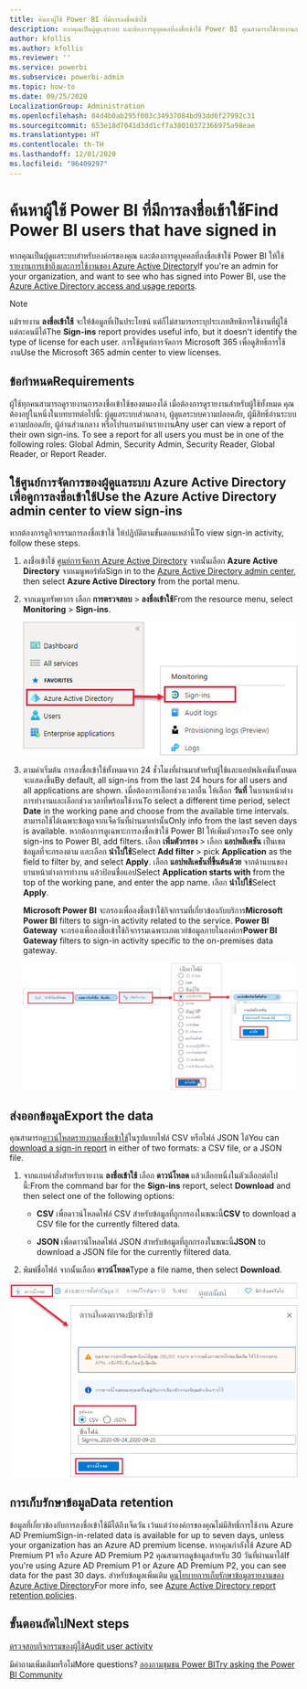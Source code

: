 ```yaml
---
title: ค้นหาผู้ใช้ Power BI ที่มีการลงชื่อเข้าใช้
description: หากคุณเป็นผู้ดูแลระบบ และต้องการดูบุคคลที่ลงชื่อเข้าใช้ Power BI คุณสามารถใช้รายงานการเข้าถึงและการใช้งานของ Azure Active Directory ได้/
author: kfollis
ms.author: kfollis
ms.reviewer: ''
ms.service: powerbi
ms.subservice: powerbi-admin
ms.topic: how-to
ms.date: 09/25/2020
LocalizationGroup: Administration
ms.openlocfilehash: 84d4b0ab295f003c34937084bd93dd6f27992c31
ms.sourcegitcommit: 653e18d7041d3dd1cf7a38010372366975a98eae
ms.translationtype: HT
ms.contentlocale: th-TH
ms.lasthandoff: 12/01/2020
ms.locfileid: "96409297"
---
```

# <a name="find-power-bi-users-that-have-signed-in"></a><span data-ttu-id="8018c-103">ค้นหาผู้ใช้ Power BI ที่มีการลงชื่อเข้าใช้</span><span class="sxs-lookup"><span data-stu-id="8018c-103">Find Power BI users that have signed in</span></span>

<span data-ttu-id="8018c-104">หากคุณเป็นผู้ดูแลระบบสำหรับองค์กรของคุณ และต้องการดูบุคคลที่ลงชื่อเข้าใช้ Power BI ให้ใช้ [รายงานการเข้าถึงและการใช้งานของ Azure Active Directory](/azure/active-directory/reports-monitoring/concept-sign-ins)</span><span class="sxs-lookup"><span data-stu-id="8018c-104">If you're an admin for your organization, and want to see who has signed into Power BI, use the [Azure Active Directory access and usage reports](/azure/active-directory/reports-monitoring/concept-sign-ins).</span></span>

> [!NOTE]
> <span data-ttu-id="8018c-105">แม้รายงาน **ลงชื่อเข้าใช้** จะให้ข้อมูลที่เป็นประโยชน์ แต่ก็ไม่สามารถระบุประเภทสิทธิการใช้งานที่ผู้ใช้แต่ละคนมีได้</span><span class="sxs-lookup"><span data-stu-id="8018c-105">The **Sign-ins** report provides useful info, but it doesn't identify the type of license for each user.</span></span> <span data-ttu-id="8018c-106">การใช้ศูนย์การจัดการ Microsoft 365 เพื่อดูสิทธิ์การใช้งาน</span><span class="sxs-lookup"><span data-stu-id="8018c-106">Use the Microsoft 365 admin center to view licenses.</span></span>

## <a name="requirements"></a><span data-ttu-id="8018c-107">ข้อกำหนด</span><span class="sxs-lookup"><span data-stu-id="8018c-107">Requirements</span></span>

<span data-ttu-id="8018c-108">ผู้ใช้ทุกคนสามารถดูรายงานการลงชื่อเข้าใช้ของตนเองได้ เมื่อต้องการดูรายงานสำหรับผู้ใช้ทั้งหมด คุณต้องอยู่ในหนึ่งในบทบาทต่อไปนี้: ผู้ดูแลระบบส่วนกลาง, ผู้ดูแลระบบความปลอดภัย, ผู้มีสิทธิ์อ่านระบบความปลอดภัย, ผู้อ่านส่วนกลาง หรือโปรแกรมอ่านรายงาน</span><span class="sxs-lookup"><span data-stu-id="8018c-108">Any user can view a report of their own sign-ins. To see a report for all users you must be in one of the following roles: Global Admin, Security Admin, Security Reader, Global Reader, or Report Reader.</span></span>

## <a name="use-the-azure-active-directory-admin-center-to-view-sign-ins"></a><span data-ttu-id="8018c-109">ใช้ศูนย์การจัดการของผู้ดูแลระบบ Azure Active Directory เพื่อดูการลงชื่อเข้าใช้</span><span class="sxs-lookup"><span data-stu-id="8018c-109">Use the Azure Active Directory admin center to view sign-ins</span></span>

<span data-ttu-id="8018c-110">หากต้องการดูกิจกรรมการลงชื่อเข้าใช้ ให้ปฏิบัติตามขั้นตอนเหล่านี้</span><span class="sxs-lookup"><span data-stu-id="8018c-110">To view sign-in activity, follow these steps.</span></span>

1. <span data-ttu-id="8018c-111">ลงชื่อเข้าใช้ [ศูนย์การจัดการ Azure Active Directory](https://aad.portal.azure.com) จากนั้นเลือก **Azure Active Directory** จากเมนูพอร์ทัล</span><span class="sxs-lookup"><span data-stu-id="8018c-111">Sign in to the [Azure Active Directory admin center](https://aad.portal.azure.com), then select **Azure Active Directory** from the portal menu.</span></span>

1. <span data-ttu-id="8018c-112">จากเมนูทรัพยากร เลือก **การตรวจสอบ** > **ลงชื่อเข้าใช้**</span><span class="sxs-lookup"><span data-stu-id="8018c-112">From the resource menu, select **Monitoring** > **Sign-ins**.</span></span>
   
    ![สกรีนช็อตของศูนย์การจัดการ Azure Active Directory ซึ่งเน้นตัวเลือกการลงชื่อเข้าใช้ไว้](media/service-admin-access-usage/azure-portal-sign-ins.png)

1. <span data-ttu-id="8018c-114">ตามค่าเริ่มต้น การลงชื่อเข้าใช้ทั้งหมดจาก 24 ชั่วโมงที่ผ่านมาสำหรับผู้ใช้และแอปพลิเคชันทั้งหมดจะแสดงขึ้น</span><span class="sxs-lookup"><span data-stu-id="8018c-114">By default, all sign-ins from the last 24 hours for all users and all applications are shown.</span></span> <span data-ttu-id="8018c-115">เมื่อต้องการเลือกช่วงเวลาอื่น ให้เลือก **วันที่** ในบานหน้าต่างการทำงานและเลือกช่วงเวลาที่พร้อมใช้งาน</span><span class="sxs-lookup"><span data-stu-id="8018c-115">To select a different time period, select **Date** in the working pane and choose from the available time intervals.</span></span> <span data-ttu-id="8018c-116">สามารถใช้ได้เฉพาะข้อมูลจากเจ็ดวันที่ผ่านมาเท่านั้น</span><span class="sxs-lookup"><span data-stu-id="8018c-116">Only info from the last seven days is available.</span></span> <span data-ttu-id="8018c-117">หากต้องการดูเฉพาะการลงชื่อเข้าใช้ Power BI ให้เพิ่มตัวกรอง</span><span class="sxs-lookup"><span data-stu-id="8018c-117">To see only sign-ins to Power BI, add filters.</span></span> <span data-ttu-id="8018c-118">เลือก **เพิ่มตัวกรอง** > เลือก **แอปพลิเคชัน** เป็นเขตข้อมูลที่จะกรองตาม และเลือก **นำไปใช้**</span><span class="sxs-lookup"><span data-stu-id="8018c-118">Select **Add filter** > pick **Application** as the field to filter by, and select **Apply**.</span></span> <span data-ttu-id="8018c-119">เลือก **แอปพลิเคชันที่ขึ้นต้นด้วย** จากด้านบนของบานหน้าต่างการทำงาน แล้วป้อนชื่อแอป</span><span class="sxs-lookup"><span data-stu-id="8018c-119">Select **Application starts with** from the top of the working pane, and enter the app name.</span></span> <span data-ttu-id="8018c-120">เลือก **นำไปใช้**</span><span class="sxs-lookup"><span data-stu-id="8018c-120">Select **Apply**.</span></span>

    <span data-ttu-id="8018c-121">**Microsoft Power BI** จะกรองเพื่อลงชื่อเข้าใช้กิจกรรมที่เกี่ยวข้องกับบริการ</span><span class="sxs-lookup"><span data-stu-id="8018c-121">**Microsoft Power BI** filters to sign-in activity related to the service.</span></span> <span data-ttu-id="8018c-122">**Power BI Gateway** จะกรองเพื่อลงชื่อเข้าใช้กิจกรรมเฉพาะเกตเวย์ข้อมูลภายในองค์กร</span><span class="sxs-lookup"><span data-stu-id="8018c-122">**Power BI Gateway** filters to sign-in activity specific to the on-premises data gateway.</span></span>
   
    ![สกรีนช็อตของตัวกรองลงชื่อเข้าพร้อมด้วยเขตข้อมูลของแอปพลิเคชันที่เน้น](media/service-admin-access-usage/sign-in-filter.png)

## <a name="export-the-data"></a><span data-ttu-id="8018c-124">ส่งออกข้อมูล</span><span class="sxs-lookup"><span data-stu-id="8018c-124">Export the data</span></span>

<span data-ttu-id="8018c-125">คุณสามารถ[ดาวน์โหลดรายงานลงชื่อเข้าใช้](/azure/active-directory/reports-monitoring/quickstart-download-sign-in-report)ในรูปแบบไฟล์ CSV หรือไฟล์ JSON ได้</span><span class="sxs-lookup"><span data-stu-id="8018c-125">You can [download a sign-in report](/azure/active-directory/reports-monitoring/quickstart-download-sign-in-report) in either of two formats: a CSV file, or a JSON file.</span></span>

1. <span data-ttu-id="8018c-126">จากแถบคำสั่งสำหรับรายงาน **ลงชื่อเข้าใช้** เลือก **ดาวน์โหลด** แล้วเลือกหนึ่งในตัวเลือกต่อไปนี้:</span><span class="sxs-lookup"><span data-stu-id="8018c-126">From the command bar for the **Sign-ins** report, select **Download** and then select one of the following options:</span></span>

   * <span data-ttu-id="8018c-127">**CSV** เพื่อดาวน์โหลดไฟล์ CSV สำหรับข้อมูลที่ถูกกรองในขณะนี้</span><span class="sxs-lookup"><span data-stu-id="8018c-127">**CSV** to download a CSV file for the currently filtered data.</span></span>

   * <span data-ttu-id="8018c-128">**JSON** เพื่อดาวน์โหลดไฟล์ JSON สำหรับข้อมูลที่ถูกกรองในขณะนี้</span><span class="sxs-lookup"><span data-stu-id="8018c-128">**JSON** to download a JSON file for the currently filtered data.</span></span>

2. <span data-ttu-id="8018c-129">พิมพ์ชื่อไฟล์ จากนั้นเลือก **ดาวน์โหลด**</span><span class="sxs-lookup"><span data-stu-id="8018c-129">Type a file name, then select **Download**.</span></span>

![ภาพหน้าจอของการส่งออกข้อมูลพร้อมตัวเลือกการดาวน์โหลดที่ถูกเน้น](media/service-admin-access-usage/download-sign-in-data-csv.png)

## <a name="data-retention"></a><span data-ttu-id="8018c-131">การเก็บรักษาข้อมูล</span><span class="sxs-lookup"><span data-stu-id="8018c-131">Data retention</span></span>

<span data-ttu-id="8018c-132">ข้อมูลที่เกี่ยวข้องกับการลงชื่อเข้าใช้มีได้ถึงเจ็ดวัน เว้นแต่ว่าองค์กรของคุณไม่มีสิทธิ์การใช้งาน Azure AD Premium</span><span class="sxs-lookup"><span data-stu-id="8018c-132">Sign-in-related data is available for up to seven days, unless your organization has an Azure AD premium license.</span></span> <span data-ttu-id="8018c-133">หากคุณกำลังใช้ Azure AD Premium P1 หรือ Azure AD Premium P2 คุณสามารถดูข้อมูลสำหรับ 30 วันที่ผ่านมาได้</span><span class="sxs-lookup"><span data-stu-id="8018c-133">If you're using Azure AD Premium P1 or Azure AD Premium P2, you can see data for the past 30 days.</span></span> <span data-ttu-id="8018c-134">สำหรับข้อมูลเพิ่มเติม ดู[นโยบายการเก็บรักษาข้อมูลรายงานของ Azure Active Directory](/azure/active-directory/reports-monitoring/reference-reports-data-retention)</span><span class="sxs-lookup"><span data-stu-id="8018c-134">For more info, see [Azure Active Directory report retention policies](/azure/active-directory/reports-monitoring/reference-reports-data-retention).</span></span>

## <a name="next-steps"></a><span data-ttu-id="8018c-135">ขั้นตอนถัดไป</span><span class="sxs-lookup"><span data-stu-id="8018c-135">Next steps</span></span>

[<span data-ttu-id="8018c-136">ตรวจสอบกิจกรรมของผู้ใช้</span><span class="sxs-lookup"><span data-stu-id="8018c-136">Audit user activity</span></span>](service-admin-auditing.md)

<span data-ttu-id="8018c-137">มีคำถามเพิ่มเติมหรือไม่</span><span class="sxs-lookup"><span data-stu-id="8018c-137">More questions?</span></span> [<span data-ttu-id="8018c-138">ลองถามชุมชน Power BI</span><span class="sxs-lookup"><span data-stu-id="8018c-138">Try asking the Power BI Community</span></span>](https://community.powerbi.com/)
